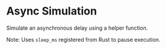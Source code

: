 # Async Simulation

Simulate an asynchronous delay using a helper function.

Note: Uses `sleep_ms` registered from Rust to pause execution.
